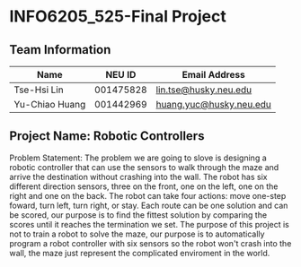 # INFO6205_525-Final Project

## Team Information

| Name | NEU ID | Email Address |
| --- | --- | --- |
|Tse-Hsi Lin |001475828|lin.tse@husky.neu.edu |
|Yu-Chiao Huang |001442969 |huang.yuc@husky.neu.edu |

## Project Name: Robotic Controllers
Problem Statement:
The problem we are going to slove is designing a robotic controller that can use the sensors to walk through the maze and arrive the destination without crashing into the wall. The robot has six different direction sensors, three on the front, one on the left, one on the right and one on the back. The robot can take four actions: move one-step foward, turn left, turn right, or stay. Each route can be one solution and can be scored, our purpose is to find the fittest solution by comparing the scores until it reaches the termination we set. The purpose of this project is not to train a robot to solve the maze, our purpose is to automatically program a robot controller with six sensors so the robot won't crash into the wall, the maze just represent the complicated enviroment in the world.

